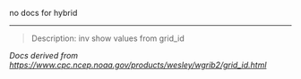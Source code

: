 no docs for hybrid

----

>Description: inv          show values from grid_id

_Docs derived from <https://www.cpc.ncep.noaa.gov/products/wesley/wgrib2/grid_id.html>_